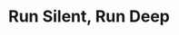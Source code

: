 ---
title: "Run Silent, Run Deep"
year: 1958
rating: 3
stars: "★★★"
rewatched: false
permalink: "run-silent-run-deep"
watched_on: 2023-01-07
---